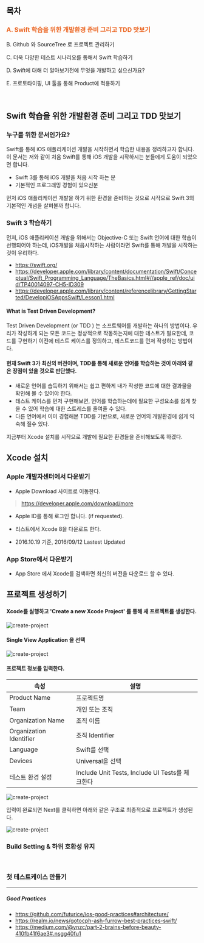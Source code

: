 ## 목차

### <span style="color:#eb6420">A. Swift 학습을 위한 개발환경 준비 그리고 TDD 맛보기</span>

B. Github 와 SourceTree 로 프로젝트 관리하기

C. 더욱 다양한 테스트 시나리오를 통해서 Swift 학습하기

D. Swift에 대해 더 알아보기전에 무엇을 개발하고 싶으신가요?

E. 프로토타이핑, UI 툴을 통해 Product에 적용하기

<br>

## Swift 학습을 위한 개발환경 준비 그리고 TDD 맛보기

### 누구를 위한 문서인가요?

Swift를 통해 iOS 애플리케이션 개발을 시작하면서 학습한 내용을 정리하고자 합니다. 이 문서는 저와 같이 처음 Swift를 통해 iOS 개발을 시작하시는 분들에게 도움이 되었으면 합니다.

- Swift 3를 통해 iOS 개발을 처음 시작 하는 분
- 기본적인 프로그래밍 경험이 있으신분

먼저 iOS 애플리케이션 개발을 하기 위한 환경을 준비하는 것으로 시작으로 Swift 3의 기본적인 개념을 살펴볼까 합니다.

### Swift 3 학습하기 

먼저, iOS 애플리케이션 개발을 위해서는 Objective-C 또는 Swift 언어에 대한 학습이 선행되어야 하는데, iOS개발을 처음시작하는 사람이라면 Swift를 통해 개발을 시작하는 것이 유리하다. 

- https://swift.org/
- https://developer.apple.com/library/content/documentation/Swift/Conceptual/Swift_Programming_Language/TheBasics.html#//apple_ref/doc/uid/TP40014097-CH5-ID309
- https://developer.apple.com/library/content/referencelibrary/GettingStarted/DevelopiOSAppsSwift/Lesson1.html

#### What is Test Driven Development?

Test Driven Development (or TDD ) 는  소프트웨어를 개발하는 하나의 방법이다. 우리가 작성하게 되는 모든 코드는 정상적으로 작동하는지에 대한 테스트가 필요한데, 코드를 구현하기 이전에 테스트 케이스를 정의하고, 테스트코드를 먼저 작성하는 방법이다. 

#### 현재 Swift 3가 최신의 버전이며, TDD를 통해 새로운 언어를 학습하는 것이 아래와 같은 장점이 있을 것으로 판단했다.

- 새로운 언어를 습득하기 위해서는 쉽고 편하게 내가 작성한 코드에 대한 결과물을 확인해 볼 수 있어야 한다.
- 테스트 케이스를 먼저 구현해보면, 언어를 학습하는데에 필요한 구성요소를 쉽게 찾을 수 있어 학습에 대한 스트레스를 줄여줄 수 있다.
- 다른 언어에서 이미 경험해본 TDD를 기반으로, 새로운 언어의 개발환경에 쉽게 익숙해 질수 있다.

지금부터 Xcode 설치를 시작으로 개발에 필요한 환경들을 준비해보도록 하겠다.


## Xcode 설치

### Apple 개발자센터에서 다운받기

- Apple Download 사이트로 이동한다.
> https://developer.apple.com/download/more

- Apple ID를 통해 로그인 합니다. (if requested).

- 리스트에서 Xcode 8을 다운로드 한다.
- 2016.10.19 기준, 2016/09/12 Lastest Updated

### App Store에서 다운받기

- App Store 에서 Xcode를 검색하면 최신의 버전을 다운로드 할 수 있다.


## 프로젝트 생성하기

#### Xcode를 실행하고 'Create a new Xcode Project' 를 통해 새 프로젝트를 생성한다.

![create-project](http://image.toast.com/aaaaahq/xcode-create-project-1.png)

#### Single View Application 을 선택


![create-project](http://image.toast.com/aaaaahq/xcode-create-project-2.png)


#### 프로젝트 정보를 입력한다.

| 속성 | 설명  |
|-|-|
| Product Name | 프로젝트명 |
| Team | 개인 또는 조직 |
| Organization Name | 조직 이름
| Organization Identifier | 조직 Identifier
| Language | Swift를 선택
| Devices | Universal을 선택 |
| 테스트 환경 설정 | Include Unit Tests, Include UI Tests를 체크한다 |

![create-project](http://image.toast.com/aaaaahq/xcode-create-project-3.png)


입력이 완료되면 Next를 클릭하면 아래와 같은 구조로 최종적으로 프로젝트가 생성된다.

![create-project](http://image.toast.com/aaaaahq/xcode-create-project-4.png)


### Build Setting & 하위 호환성 유지

<br>

### 첫 테스트케이스 만들기



---

##### Good Practices
- https://github.com/futurice/ios-good-practices#architecture/
- https://realm.io/news/gotocph-ash-furrow-best-practices-swift/
- https://medium.com/@ynzc/part-2-brains-before-beauty-410fb41f6ae3#.nsgg40fu1
